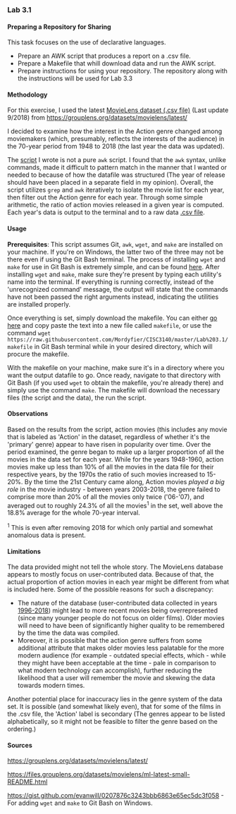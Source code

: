 ### Lab 3.1

#### Preparing a Repository for Sharing

This task focuses on the use of declarative languages. 
* Prepare an AWK script that produces a report on a .csv file.
* Prepare a Makefile that whill download data and run the AWK script.
* Prepare instructions for using your repository. 
The repository along with the instructions will be used for Lab 3.3

#### Methodology

For this exercise, I used the latest [MovieLens dataset (.csv file)](https://github.com/Mordyfier/CISC3140/blob/master/Lab%202.2/movies.csv) (Last update 9/2018) from https://grouplens.org/datasets/movielens/latest/

I decided to examine how the interest in the Action genre changed among moviemakers (which, presumably, reflects the interests of the audience) in the 70-year period from 1948 to 2018 (the last year the data was updated).

The [script](https://github.com/Mordyfier/CISC3140/blob/master/Lab%202.2/script.sh) I wrote is not a pure `awk` script. I found that the `awk` syntax, unlike commands, made it difficult to pattern match in the manner that I wanted or needed to because of how the datafile was structured (The year of release should have been placed in a separate field in my opinion). Overall, the script utilizes `grep` and `awk` iteratively to isolate the movie list for each year, then filter out the Action genre for each year. Through some simple arithmetic, the ratio of action movies released in a given year is computed. Each year's data is output to the terminal and to a raw data [.csv file](https://github.com/Mordyfier/CISC3140/blob/master/Lab%202.2/actiondata.csv).

#### Usage

**Prerequisites**: This script assumes Git, `awk`, `wget`, and `make` are installed on your machine. If you're on Windows, the latter two of the three may not be there even if using the Git Bash terminal. The process of installing `wget` and `make` for use in Git Bash is extremely simple, and can be found [here](https://gist.github.com/evanwill/0207876c3243bbb6863e65ec5dc3f058). After installing `wget` and `make`, make sure they're present by typing each utility's name into the terminal. If everything is running correctly, instead of the 'unrecognized command' message, the output will state that the commands have not been passed the right arguments instead, indicating the utilities are installed properly.

Once everything is set, simply download the makefile. You can either [go here](https://raw.githubusercontent.com/Mordyfier/CISC3140/master/Lab%203.1/makefile) and copy paste the text into a new file called `makefile`, or use the command `wget https://raw.githubusercontent.com/Mordyfier/CISC3140/master/Lab%203.1/makefile` in Git Bash terminal while in your desired directory, which will procure the makefile. 

With the makefile on your machine, make sure it's in a directory where you want the output datafile to go. Once ready, navigate to that directory with Git Bash (if you used `wget` to obtain the makefile, you're already there) and simply use the command `make`. The makefile will download the necessary files (the script and the data), the run the script.


#### Observations
Based on the results from the script, action movies (this includes any movie that is labeled as 'Action' in the dataset, regardless of whether it's the 'primary' genre) appear to have risen in popularity over time. Over the period examined, the genre began to make up a larger proportion of all the movies in the data set for each year. While for the years 1948-1960, action movies make up less than 10% of all the movies in the data file for their respective years, by the 1970s the ratio of such movies increased to 15-20%. By the time the 21st Century came along, Action movies *played a big role* in the movie industry - between years 2003-2018, the genre failed to comprise more than 20% of all the movies only twice ('06-'07), and averaged out to roughly 24.3% of all the movies<sup>1</sup> in the set, well above the 18.8% average for the whole 70-year interval. 

<sup>1</sup> This is even after removing 2018 for which only partial and somewhat anomalous data is present.

#### Limitations
The data provided might not tell the whole story. The MovieLens database appears to mostly focus on user-contributed data. Because of that, the actual proportion of action movies in each year might be different from what is included here. Some of the possible reasons for such a discrepancy:
* The nature of the database (user-contributed data collected in years [1996-2018](https://files.grouplens.org/datasets/movielens/ml-latest-small-README.html)) might lead to more recent movies being overrepresented (since many younger people do not focus on older films). Older movies will need to have been of significantly higher quality to be remembered by the time the data was compiled.
* Moreover, it is possible that the action genre suffers from some additional attribute that makes older movies less palatable for the more modern audience (for example - outdated special effects, which - while they might have been acceptable at the time - pale in comparison to what modern technology can accomplish), further reducing the likelihood that a user will remember the movie and skewing the data towards modern times.

Another potential place for inaccuracy lies in the genre system of the data set. It is possible (and somewhat likely even), that for some of the films in the .csv file, the 'Action' label is secondary (The genres appear to be listed alphabetically, so it might not be feasible to filter the genre based on the ordering.) 

#### Sources
https://grouplens.org/datasets/movielens/latest/

https://files.grouplens.org/datasets/movielens/ml-latest-small-README.html

https://gist.github.com/evanwill/0207876c3243bbb6863e65ec5dc3f058 - For adding `wget` and `make` to Git Bash on Windows.

